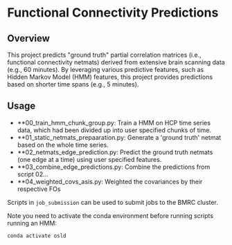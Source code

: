 # Functional Connectivity Predictions

## Overview
This project predicts "ground truth" partial correlation matrices (i.e., functional connectivity netmats) derived from extensive brain scanning data (e.g., 60 minutes). By leveraging various predictive features, such as Hidden Markov Model (HMM) features, this project provides predictions based on shorter time spans (e.g., 5 minutes).

## Usage

- **00_train_hmm_chunk_group.py: Train a HMM on HCP time series data, which had been divided up into user specified chunks of time.
- **01_static_netmats_prepaaration.py: Generate a 'ground truth' netmat based on the whole time series.
- **02_netmats_edge_prediction.py: Predict the ground truth netmats (one edge at a time) using user specified features.
- **03_combine_edge_predictions.py: Combine the predictions from script 02...
- **04_weighted_covs_asis.py: Weighted the covariances by their respective FOs

Scripts in `job_submission` can be used to submit jobs to the BMRC cluster. 

Note you need to activate the conda environment before running scripts running an HMM:

    conda activate osld
